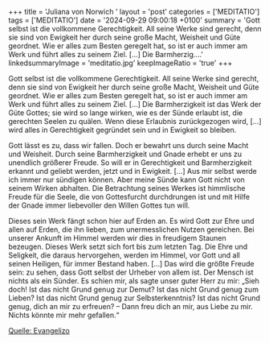 +++
title = 'Juliana von Norwich  '
layout = 'post'
categories = ['MEDITATIO']
tags = ['MEDITATIO']
date = '2024-09-29 09:00:18 +0100'
summary = 'Gott selbst ist die vollkommene Gerechtigkeit. All seine Werke sind gerecht, denn sie sind von Ewigkeit her durch seine große Macht, Weisheit und Güte geordnet. Wie er alles zum Besten geregelt hat, so ist er auch immer am Werk und führt alles zu seinem Ziel. [...] Die Barmherzig....'
linkedsummaryImage = 'meditatio.jpg'
keepImageRatio = 'true'
+++
	
Gott selbst ist die vollkommene Gerechtigkeit. All seine Werke sind gerecht, denn sie sind von Ewigkeit her durch seine große Macht, Weisheit und Güte geordnet. Wie er alles zum Besten geregelt hat, so ist er auch immer am Werk und führt alles zu seinem Ziel. [...] Die Barmherzigkeit ist das Werk der Güte Gottes; sie wird so lange wirken, wie es der Sünde erlaubt ist, die gerechten Seelen zu quälen.<!--more--> Wenn diese Erlaubnis zurückgezogen wird, [...] wird alles in Gerechtigkeit gegründet sein und in Ewigkeit so bleiben.

Gott lässt es zu, dass wir fallen. Doch er bewahrt uns durch seine Macht und Weisheit. Durch seine Barmherzigkeit und Gnade erhebt er uns zu unendlich größerer Freude. So will er in Gerechtigkeit und Barmherzigkeit erkannt und geliebt werden, jetzt und in Ewigkeit. [...] Aus mir selbst werde ich immer nur sündigen können. Aber meine Sünde kann Gott nicht von seinem Wirken abhalten. Die Betrachtung seines Werkes ist himmlische Freude für die Seele, die von Gottesfurcht durchdrungen ist und mit Hilfe der Gnade immer liebevoller den Willen Gottes tun will.
 
Dieses sein Werk fängt schon hier auf Erden an. Es wird Gott zur Ehre und allen auf Erden, die ihn lieben, zum unermesslichen Nutzen gereichen. Bei unserer Ankunft im Himmel werden wir dies in freudigem Staunen bezeugen. Dieses Werk setzt sich fort bis zum letzten Tag. Die Ehre und Seligkeit, die daraus hervorgehen, werden im Himmel, vor Gott und all seinen Heiligen, für immer Bestand haben. [...] Das wird die größte Freude sein: zu sehen, dass Gott selbst der Urheber von allem ist. Der Mensch ist nichts als ein Sünder. Es schien mir, als sagte unser guter Herr zu mir: „Sieh doch! Ist das nicht Grund genug zur Demut? Ist das nicht Grund genug zum Lieben? Ist das nicht Grund genug zur Selbsterkenntnis? Ist das nicht Grund genug, dich an mir zu erfreuen? – Dann freu dich an mir, aus Liebe zu mir. Nichts könnte mir mehr gefallen.“ 



[Quelle: Evangelizo](https://evangeliumtagfuertag.org/DE/gospel)
